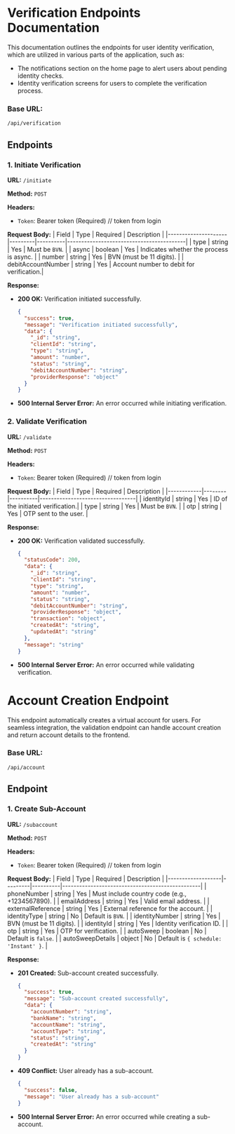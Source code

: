 # Verification Endpoints Documentation

This documentation outlines the endpoints for user identity verification, which are utilized in various parts of the application, such as:

- The notifications section on the home page to alert users about pending identity checks.
- Identity verification screens for users to complete the verification process.

### Base URL:

`/api/verification`

## Endpoints

### 1. Initiate Verification

**URL:** `/initiate`

**Method:** `POST`

**Headers:**

- `Token`: Bearer token (Required) // token from login

**Request Body:**
| Field | Type | Required | Description |
|---------------------|---------|----------|------------------------------------------|
| type | string | Yes | Must be `BVN`. |
| async | boolean | Yes | Indicates whether the process is async. |
| number | string | Yes | BVN (must be 11 digits). |
| debitAccountNumber | string | Yes | Account number to debit for verification.|

**Response:**

- **200 OK:** Verification initiated successfully.

  ```json
  {
    "success": true,
    "message": "Verification initiated successfully",
    "data": {
      "_id": "string",
      "clientId": "string",
      "type": "string",
      "amount": "number",
      "status": "string",
      "debitAccountNumber": "string",
      "providerResponse": "object"
    }
  }
  ```

- **500 Internal Server Error:** An error occurred while initiating verification.

### 2. Validate Verification

**URL:** `/validate`

**Method:** `POST`

**Headers:**

- `Token`: Bearer token (Required) // token from login

**Request Body:**
| Field | Type | Required | Description |
|------------|--------|----------|----------------------------------|
| identityId | string | Yes | ID of the initiated verification.|
| type | string | Yes | Must be `BVN`. |
| otp | string | Yes | OTP sent to the user. |

**Response:**

- **200 OK:** Verification validated successfully.

  ```json
  {
    "statusCode": 200,
    "data": {
      "_id": "string",
      "clientId": "string",
      "type": "string",
      "amount": "number",
      "status": "string",
      "debitAccountNumber": "string",
      "providerResponse": "object",
      "transaction": "object",
      "createdAt": "string",
      "updatedAt": "string"
    },
    "message": "string"
  }
  ```

- **500 Internal Server Error:** An error occurred while validating verification.

# Account Creation Endpoint

This endpoint automatically creates a virtual account for users. For seamless integration, the validation endpoint can handle account creation and return account details to the frontend.

### Base URL:

`/api/account`

## Endpoint

### 1. Create Sub-Account

**URL:** `/subaccount`

**Method:** `POST`

**Headers:**

- `Token`: Bearer token (Required) // token from login

**Request Body:**
| Field | Type | Required | Description |
|-------------------|---------|----------|-------------------------------------------------|
| phoneNumber | string | Yes | Must include country code (e.g., +1234567890). |
| emailAddress | string | Yes | Valid email address. |
| externalReference | string | Yes | External reference for the account. |
| identityType | string | No | Default is `BVN`. |
| identityNumber | string | Yes | BVN (must be 11 digits). |
| identityId | string | Yes | Identity verification ID. |
| otp | string | Yes | OTP for verification. |
| autoSweep | boolean | No | Default is `false`. |
| autoSweepDetails | object | No | Default is `{ schedule: 'Instant' }`. |

**Response:**

- **201 Created:** Sub-account created successfully.

  ```json
  {
    "success": true,
    "message": "Sub-account created successfully",
    "data": {
      "accountNumber": "string",
      "bankName": "string",
      "accountName": "string",
      "accountType": "string",
      "status": "string",
      "createdAt": "string"
    }
  }
  ```

- **409 Conflict:** User already has a sub-account.

  ```json
  {
    "success": false,
    "message": "User already has a sub-account"
  }
  ```

- **500 Internal Server Error:** An error occurred while creating a sub-account.
